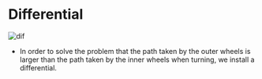 # Differential
![dif](https://user-images.githubusercontent.com/90759989/138553114-57865299-7916-40e6-ad24-0d9973c99364.png)

- In order to solve the problem that the path taken by the outer wheels is larger than the path taken by the inner wheels when turning, we install a differential.
